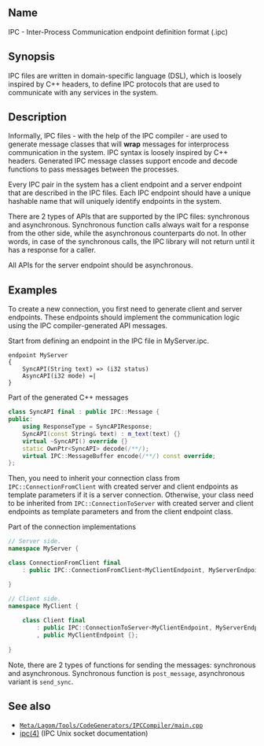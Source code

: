 ## Name

IPC - Inter-Process Communication endpoint definition format (.ipc)

## Synopsis

IPC files are written in domain-specific language (DSL), which is loosely inspired by C++ headers, to define IPC
protocols that are used to communicate with any services in the system.

## Description

Informally, IPC files - with the help of the IPC compiler - are used to generate message classes that will **wrap**
messages for interprocess communication in the system. IPC syntax is loosely inspired by C++ headers. Generated IPC
message classes support encode and decode functions to pass messages between the processes.

Every IPC pair in the system has a client endpoint and a server endpoint that are described in the IPC files.
Each IPC endpoint should have a unique hashable name that will uniquely identify endpoints in the system.

There are 2 types of APIs that are supported by the IPC files: synchronous and asynchronous.
Synchronous function calls always wait for a response from the other side, while the asynchronous counterparts do not.
In other words, in case of the synchronous calls, the IPC library will not return until it has a response for a caller.

All APIs for the server endpoint should be asynchronous.

## Examples

To create a new connection, you first need to generate client and server endpoints.
These endpoints should implement the communication logic using the IPC compiler-generated API messages.

Start from defining an endpoint in the IPC file in MyServer.ipc.

```
endpoint MyServer
{
    SyncAPI(String text) => (i32 status)
    AsyncAPI(i32 mode) =|
}
```

Part of the generated C++ messages

```c++
class SyncAPI final : public IPC::Message {
public:
    using ResponseType = SyncAPIResponse;
    SyncAPI(const String& text) : m_text(text) {}
    virtual ~SyncAPI() override {}
    static OwnPtr<SyncAPI> decode(/**/);
    virtual IPC::MessageBuffer encode(/**/) const override;
};
```

Then, you need to inherit your connection class from `IPC::ConnectionFromClient` with created server and client
endpoints as template parameters if it is a server connection. Otherwise, your class need to be inherited
from `IPC::ConnectionToServer` with created server and client endpoints as template parameters and from the client
endpoint class.

Part of the connection implementations

```c++
// Server side.
namespace MyServer {

class ConnectionFromClient final
    : public IPC::ConnectionFromClient<MyClientEndpoint, MyServerEndpoint> {};

}

// Client side.
namespace MyClient {
    
    class Client final
        : public IPC::ConnectionToServer<MyClientEndpoint, MyServerEndpoint>
        , public MyClientEndpoint {};
    
}
```

Note, there are 2 types of functions for sending the messages: synchronous and asynchronous.
Synchronous function is `post_message`, asynchronous variant is `send_sync`.

## See also

- [`Meta/Lagom/Tools/CodeGenerators/IPCCompiler/main.cpp`](../../../../../Meta/Lagom/Tools/CodeGenerators/IPCCompiler/main.cpp)
- [ipc(4)](help://man/4/ipc) (IPC Unix socket documentation) 
